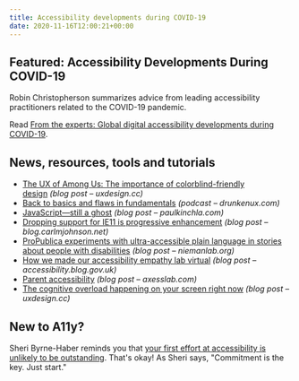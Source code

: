 ```yaml
---
title: Accessibility developments during COVID-19
date: 2020-11-16T12:00:21+00:00
---
```


## Featured: Accessibility Developments During COVID-19

Robin Christopherson summarizes advice from leading accessibility practitioners related to the COVID-19 pandemic.

Read [From the experts: Global digital accessibility developments during COVID-19](https://www.smashingmagazine.com/2020/11/global-digital-accessibility-developments-during-covid/).

## News, resources, tools and tutorials

- [The UX of Among Us: The importance of colorblind-friendly design](https://uxdesign.cc/the-importance-of-colorblind-friendly-design-case-study-among-us-dcd042c87b9) *(blog post – uxdesign.cc)*
- [Back to basics and flaws in fundamentals](https://drunkenux.com/podcast/dux75/) *(podcast – drunkenux.com)*
- [JavaScript—still a ghost](https://paulkinchla.com/blog/javascript-still-a-ghost/) *(blog post – paulkinchla.com)*
- [Dropping support for IE11 is progressive enhancement](https://blog.carlmjohnson.net/post/2020/time-to-kill-ie11/) *(blog post – blog.carlmjohnson.net)*
- [ProPublica experiments with ultra-accessible plain language in stories about people with disabilities](https://www.niemanlab.org/2020/11/propublica-experiments-with-ultra-accessible-plain-language-in-stories-about-disabilities/) *(blog post – niemanlab.org)*
- [How we made our accessibility empathy lab virtual](https://accessibility.blog.gov.uk/2020/11/12/how-we-made-our-accessibility-empathy-lab-virtual/) *(blog post – accessibility.blog.gov.uk)*
- [Parent accessibility](https://axesslab.com/parent-a11y/) *(blog post – axesslab.com)*
- [The cognitive overload happening on your screen right now](https://uxdesign.cc/the-cognitive-overload-happening-on-your-screen-right-now-deee2a913393) *(blog post – uxdesign.cc)*

## New to A11y?

Sheri Byrne-Haber reminds you that [your first effort at accessibility is unlikely to be outstanding](https://sheribyrnehaber.com/your-first-attempt-at-making-anything-accessible-will-be-awful/). That's okay! As Sheri says, "Commitment is the key. Just start."
